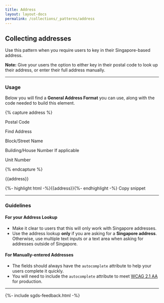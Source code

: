 ```yaml
---
title: Address
layout: layout-docs
permalink: /collections/_patterns/address
---
```

Collecting addresses
--------------------

Use this pattern when you require users to key in their Singapore-based address.

**Note:** Give your users the option to either key in their postal code to look up their address, or enter their full address manually.

* * *

### Usage

Below you will find a **General Address Format** you can use, along with the code needed to build this element.

{% capture address %}

Postal Code

Find Address

Block/Street Name

Building/House Number If applicable

Unit Number

{% endcapture %}

{{address}}

{%- highlight html -%}{{address}}{%- endhighlight -%} Copy snippet

* * *

### Guidelines

#### For your Address Lookup

*   Make it clear to users that this will only work with Singapore addresses.
*   Use the address lookup **only** if you are asking for a **Singapore address**. Otherwise, use multiple text inputs or a text area when asking for addresses outside of Singapore.

#### For Manually-entered Addresses

*   The fields should always have the `autocomplete` attribute to help your users complete it quickly.
*   You will need to include the `autocomplete` attribute to meet [WCAG 2.1 AA](https://www.w3.org/WAI/WCAG21/Understanding/identify-input-purpose.html) for production.

* * *

{%- include sgds-feedback.html -%}
